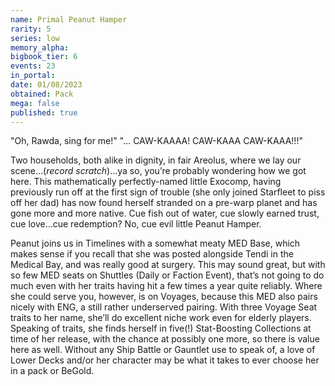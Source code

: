 ```yaml
---
name: Primal Peanut Hamper
rarity: 5
series: low
memory_alpha:
bigbook_tier: 6
events: 23
in_portal:
date: 01/08/2023
obtained: Pack
mega: false
published: true
---
```


"Oh, Rawda, sing for me!"
"… CAW-KAAAA! CAW-KAAA CAW-KAAA!!!"

Two households, both alike in dignity, in fair Areolus, where we lay our scene…(*record scratch*)...ya so, you’re probably wondering how we got here. This mathematically perfectly-named little Exocomp, having previously run off at the first sign of trouble (she only joined Starfleet to piss off her dad) has now found herself stranded on a pre-warp planet and has gone more and more native. Cue fish out of water, cue slowly earned trust, cue love…cue redemption? No, cue evil little Peanut Hamper.

Peanut joins us in Timelines with a somewhat meaty MED Base, which makes sense if you recall that she was posted alongside Tendi in the Medical Bay, and was really good at surgery. This may sound great, but with so few MED seats on Shuttles (Daily or Faction Event), that’s not going to do much even with her traits having hit a few times a year quite reliably. Where she could serve you, however, is on Voyages, because this MED also pairs nicely with ENG, a still rather underserved pairing. With three Voyage Seat traits to her name, she’ll do excellent niche work even for elderly players. Speaking of traits, she finds herself in five(!) Stat-Boosting Collections at time of her release, with the chance at possibly one more, so there is value here as well. Without any Ship Battle or Gauntlet use to speak of, a love of Lower Decks and/or her character may be what it takes to ever choose her in a pack or BeGold.

